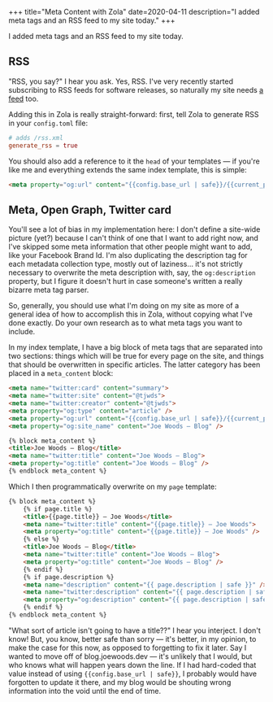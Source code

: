+++
title="Meta Content with Zola"
date=2020-04-11
description="I added meta tags and an RSS feed to my site today."
+++

I added meta tags and an RSS feed to my site today.

<!-- more -->

## RSS

"RSS, you say?" I hear you ask.  Yes, RSS.  I've very recently started subscribing to RSS feeds for software releases, so naturally my site needs <a href="https://blog.joewoods.dev/rss.xml">a feed</a> too.

Adding this in Zola is really straight-forward:  first, tell Zola to generate RSS in your `config.toml` file:

```toml
# adds /rss.xml
generate_rss = true
```

You should also add a reference to it the `head` of your templates — if you're like me and everything extends the same index template, this is simple:

```html
<meta property="og:url" content="{{config.base_url | safe}}/{{current_path | safe}}" />
```

## Meta, Open Graph, Twitter card

You'll see a lot of bias in my implementation here:  I don't define a site-wide picture (yet?) because I can't think of one that I want to add right now, and I've skipped some meta information that other people might want to add, like your Facebook Brand Id.  I'm also duplicating the description tag for each metadata collection type, mostly out of laziness… it's not strictly necessary to overwrite the meta description with, say, the `og:description` property, but I figure it doesn't hurt in case someone's written a really bizarre meta tag parser.

So, generally, you should use what I'm doing on my site as more of a general idea of how to accomplish this in Zola, without copying what I've done exactly.  Do your own research as to what meta tags you want to include.

In my index template, I have a big block of meta tags that are separated into two sections:  things which will be true for every page on the site, and things that should be overwritten in specific articles.  The latter category has been placed in a `meta_content` block:

```html
<meta name="twitter:card" content="summary">
<meta name="twitter:site" content="@tjwds">
<meta name="twitter:creator" content="@tjwds">
<meta property="og:type" content="article" />
<meta property="og:url" content="{{config.base_url | safe}}/{{current_path | safe}}" />
<meta property="og:site_name" content="Joe Woods — Blog" />

{% block meta_content %}
<title>Joe Woods – Blog</title>
<meta name="twitter:title" content="Joe Woods — Blog">
<meta property="og:title" content="Joe Woods — Blog" />
{% endblock meta_content %}
```

Which I then programmatically overwrite on my `page` template:

```html
{% block meta_content %}
    {% if page.title %}
    <title>{{page.title}} — Joe Woods</title>
    <meta name="twitter:title" content="{{page.title}} — Joe Woods">
    <meta property="og:title" content="{{page.title}} — Joe Woods" />
    {% else %}
    <title>Joe Woods – Blog</title>
    <meta name="twitter:title" content="Joe Woods — Blog">
    <meta property="og:title" content="Joe Woods — Blog" />
    {% endif %}
    {% if page.description %}
    <meta name="description" content="{{ page.description | safe }}" />
    <meta name="twitter:description" content="{{ page.description | safe }}">
    <meta property="og:description" content="{{ page.description | safe }}" />
    {% endif %}
{% endblock meta_content %}
```

"What sort of article isn't going to have a title??" I hear you interject.  I don't know!  But, you know, better safe than sorry — it's better, in my opinion, to make the case for this now, as opposed to forgetting to fix it later.  Say I wanted to move off of blog.joewoods.dev — it's unlikely that I would, but who knows what will happen years down the line.  If I had hard-coded that value instead of using `{{config.base_url | safe}}`, I probably would have forgotten to update it there, and my blog would be shouting wrong information into the void until the end of time.
